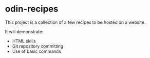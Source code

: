 # odin-recipes
This project is a collection of a few recipes to be hosted on a website.

It will demonstrate:
- HTML skills
- Git repository committing 
- Use of basic commands